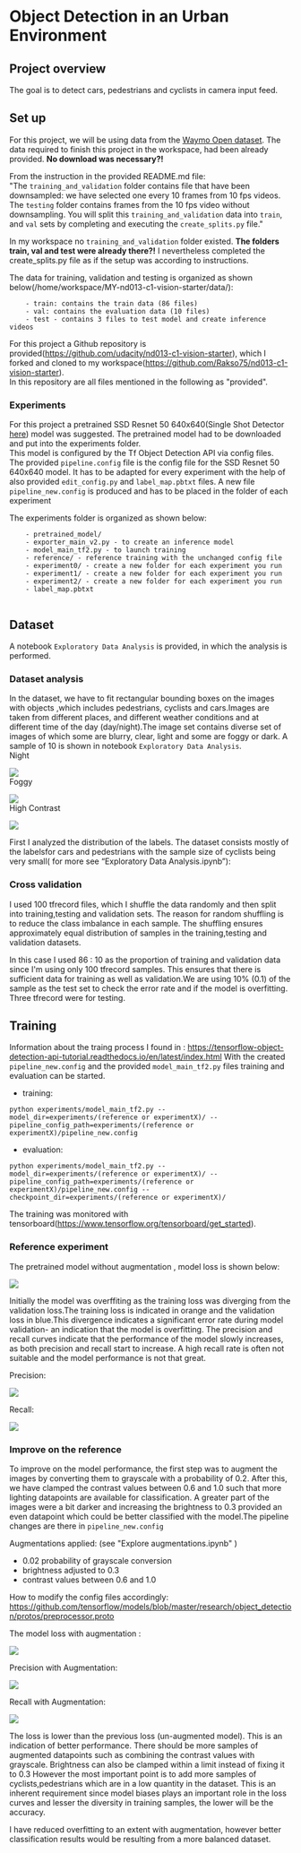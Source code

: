 # Object Detection in an Urban Environment

## Project overview
The goal is to detect cars, pedestrians and cyclists in camera input feed.  

## Set up

For this project, we will be using data from the [Waymo Open dataset](https://waymo.com/open/).
The data required to finish this project in the workspace, had been already provided. **No download was necessary?!**  

From the instruction in the provided README.md file:  
"The `training_and_validation` folder contains file that have been downsampled: we have selected one every 10 frames from 10 fps videos.  The `testing` folder contains frames from the 10 fps video without downsampling. You will split this `training_and_validation` data into `train`, and `val` sets by completing and executing the `create_splits.py` file."  

In my workspace no `training_and_validation` folder existed. **The folders train, val and test were already there?!**
I nevertheless completed the create_splits.py file as if the setup was according to instructions.  
  
The data for training, validation and testing is organized as shown below(/home/workspace/MY-nd013-c1-vision-starter/data/):
```
    - train: contains the train data (86 files)
    - val: contains the evaluation data (10 files)
    - test - contains 3 files to test model and create inference videos
```
For this project a Github repository is provided(https://github.com/udacity/nd013-c1-vision-starter), which I forked and cloned to my workspace(https://github.com/Rakso75/nd013-c1-vision-starter).  
In this repository are all files mentioned  in the following as  "provided".  

### Experiments

For this project a pretrained SSD Resnet 50 640x640(Single Shot Detector  [here](https://arxiv.org/pdf/1512.02325.pdf)) model was suggested.
The pretrained model had to be downloaded and put into the experiments folder.  
This model is configured by the Tf Object Detection API via config files.  
The provided `pipeline.config` file is the config file for the SSD Resnet 50 640x640 model.
 It has to be adapted for every experiment with the help of also provided `edit_config.py` and `label_map.pbtxt` files. 
 A new file `pipeline_new.config` is produced and has to be placed in the folder of each experiment  
 
The experiments folder is organized as shown below:
```
    - pretrained_model/
    - exporter_main_v2.py - to create an inference model
    - model_main_tf2.py - to launch training
    - reference/ - reference training with the unchanged config file
    - experiment0/ - create a new folder for each experiment you run
    - experiment1/ - create a new folder for each experiment you run
    - experiment2/ - create a new folder for each experiment you run
    - label_map.pbtxt
    
```

## Dataset
A notebook `Exploratory Data Analysis`  is provided, in which the analysis is performed.  

### Dataset analysis
In the dataset, we have to fit rectangular bounding boxes on the images with objects ,which includes pedestrians, cyclists and cars.Images are taken from different places, and different weather conditions and at different time of the day (day/night).The image set contains diverse set of images of which some are blurry, clear, light and some are foggy or dark. A sample of 10 is shown in notebook `Exploratory Data Analysis`.  
Night  

![](images/10-random-images-9_night.png)  
Foggy  

![](images/10_random-images_foggy_1.png)  
High Contrast  

![](images/10_random-images_contrast_1.png)  

First I analyzed the distribution of the labels. The dataset consists mostly of the labelsfor cars and pedestrians with the sample size of cyclists being very small(  for more see “Exploratory Data Analysis.ipynb”):


### Cross validation
I used 100 tfrecord files, which I shuffle the data randomly and then split into training,testing and validation sets. The reason for random shuffling is to reduce the class imbalance in each sample. The shuffling ensures approximately equal distribution of samples in the training,testing and validation datasets.

In this case I used 86 : 10 as the proportion of training and validation data since I'm using only 100 tfrecord samples. This ensures that there is sufficient data for training as well as validation.We are using 10% (0.1) of the sample as the test set to check the error rate and if the model is overfitting. Three tfrecord were for testing.

## Training
Information about the traing process I found in : https://tensorflow-object-detection-api-tutorial.readthedocs.io/en/latest/index.html 
With the created `pipeline_new.config`  and the provided `model_main_tf2.py` files training and evaluation can be started.

* training:
```
python experiments/model_main_tf2.py --model_dir=experiments/(reference or experimentX)/ --pipeline_config_path=experiments/(reference or experimentX)/pipeline_new.config
```
* evaluation:
```
python experiments/model_main_tf2.py --model_dir=experiments/(reference or experimentX)/ --pipeline_config_path=experiments/(reference or experimentX)/pipeline_new.config --checkpoint_dir=experiments/(reference or experimentX)/
```
The training was monitored with  tensorboard(https://www.tensorflow.org/tensorboard/get_started).  

### Reference experiment
The pretrained model  without augmentation , model loss is shown below:  

![](images/Tensorboard_reference_Scalars.jpg)

Initially the model was overffiting as the training loss was diverging from the validation loss.The training loss is indicated in orange and the validation loss in blue.This divergence indicates a significant error rate during model validation- an indication that the model is overfitting.
The precision and recall curves indicate that the performance of the model slowly increases, as both precision and recall start to increase. A high recall rate is often not suitable and the model performance is not that great.  

Precision:  

![](images/Tensorboard_reference_Precision.jpg)  

Recall:  

![](images/Tensorboard_reference_Recall.jpg) 


### Improve on the reference
To improve on the model performance, the first step was to augment the images by converting them to grayscale with a probability of 0.2. After this, we have clamped the contrast values between 0.6 and 1.0 such that more lighting datapoints are available for classification. A greater part of the images were a bit darker and increasing the brightness to 0.3 provided an even datapoint which could be better classified with the model.The pipeline changes are there in ```pipeline_new.config```

Augmentations applied: (see "Explore augmentations.ipynb" )

- 0.02 probability of grayscale conversion
- brightness adjusted to 0.3
- contrast values between 0.6 and 1.0  
  
How to modify the config files accordingly: https://github.com/tensorflow/models/blob/master/research/object_detection/protos/preprocessor.proto
  

The model loss with augmentation :  

![](images/Tensorboard_experiment1_Scalars.jpg)

Precision with Augmentation:  

![](images/Tensorboard_experiment1_Precision.jpg)  

Recall with Augmentation:

![](images/Tensorboard_experiment1_Recall.jpg)  

The loss is lower than the previous loss (un-augmented model). This is an indication of better performance. There should be more samples of augmented datapoints such as
combining the contrast values with grayscale. Brightness can also be clamped within a limit instead of fixing it to 0.3
However the most important point is to add more samples of cyclists,pedestrians which are in a low quantity in the dataset. This is an inherent requirement since model biases plays an important role in the loss curves and lesser the diversity in training samples, the lower will be the accuracy. 

I have reduced overfitting to an extent with augmentation, however better classification results would be resulting from a more balanced dataset.



